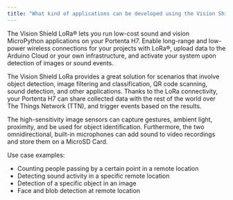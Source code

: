```yaml
---
title: "What kind of applications can be developed using the Vision Shield LoRa?"
---
```


The Vision Shield LoRa® lets you run low-cost sound and vision MicroPython applications on your Portenta H7. Enable long-range and low-power wireless connections for your projects with LoRa®, upload data to the Arduino Cloud or your own infrastructure, and activate your system upon detection of images or sound events.

The Vision Shield LoRa provides a great solution for scenarios that involve object detection, image filtering and classification, QR code scanning, sound detection, and other applications. Thanks to the LoRa connectivity, your Portenta H7 can share collected data with the rest of the world over The Things Network (TTN), and trigger events based on the results.

The high-sensitivity image sensors can capture gestures, ambient light, proximity, and be used for object identification. Furthermore, the two omnidirectional, built-in microphones can add sound to video recordings and store them on a MicroSD Card.

Use case examples:

* Counting people passing by a certain point in a remote location
* Detecting sound activity in a specific remote location
* Detection of a specific object in an image
* Face and blob detection at remote location
